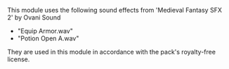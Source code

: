 This module uses the following sound effects from 'Medieval Fantasy SFX 2' by Ovani Sound
 - "Equip Armor.wav"
 - "Potion Open A.wav"

They are used in this module in accordance with the pack's royalty-free license.